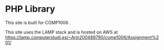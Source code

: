 <h1>PHP Library</h1>
<p>This site is built for COMP1006 .</p>
<p>This site uses the LAMP stack and is hosted on AWS at
<a href= "https://lamp.computerstudi.es/~Arin200489790/comp1006/Assignment%201/" target="new">
https://lamp.computerstudi.es/~Arin200489790/comp1006/Assignment%201/
  </a>
  </p>